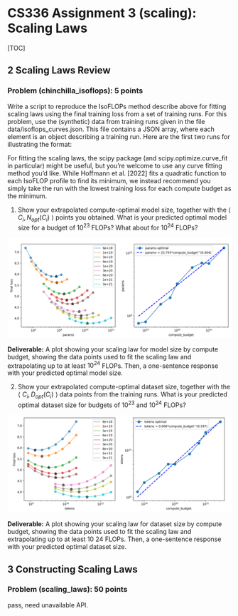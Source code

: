 # CS336 Assignment 3 (scaling): Scaling Laws
[TOC]

## 2 Scaling Laws Review

### Problem (chinchilla_isoflops): 5 points

Write a script to reproduce the IsoFLOPs method describe above for fitting scaling laws using the final training loss from a set of training runs. For this problem, use the (synthetic) data from training runs given in the file data/isoflops_curves.json. This file contains a JSON array, where each element is an object describing a training run. Here are the first two runs for illustrating the format:

For fitting the scaling laws, the scipy package (and scipy.optimize.curve_fit in particular) might be useful, but you’re welcome to use any curve fitting method you’d like. While Hoffmann et al. [2022] fits a quadratic function to each IsoFLOP profile to find its minimum, we instead recommend you simply take the run with the lowest training loss for each compute budget as the minimum.

1. Show your extrapolated compute-optimal model size, together with the ⟨ $C_i , N_{opt}(C_i)$ ⟩ points you obtained. What is your predicted optimal model size for a budget of $10^{23}$ FLOPs? What about for $10^{24}$ FLOPs?

![image-20250904145623333](assets/image_chinchilla_isoflops_params.png)

**Deliverable:** A plot showing your scaling law for model size by compute budget, showing the data points used to fit the scaling law and extrapolating up to at least $10^{24}$ FLOPs. Then, a one-sentence response with your predicted optimal model size.

2. Show your extrapolated compute-optimal dataset size, together with the ⟨ $C_i , D_{opt}(C_i)$ ⟩ data points from the training runs. What is your predicted optimal dataset size for budgets of $10^{23}$  and $10^{24}$ FLOPs?

![image-20250904150101807](assets/image_chinchilla_isoflops_tokens.png)

**Deliverable:** A plot showing your scaling law for dataset size by compute budget, showing the data points used to fit the scaling law and extrapolating up to at least 10 24 FLOPs. Then, a one-sentence response with your predicted optimal dataset size.



## 3 Constructing Scaling Laws

### Problem (scaling_laws): 50 points

pass, need unavailable API.